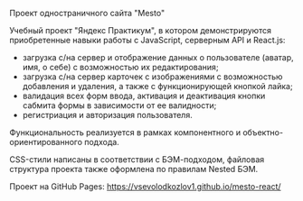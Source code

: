 Проект одностраничного сайта "Mesto"

Учебный проект "Яндекс Практикум", в котором демонстрируются приобретенные навыки работы с JavaScript, серверным API и
React.js:
 - загрузка с/на сервер и отображение данных о пользователе (аватар, имя, о себе) с возможностью их редактирования;
 - загрузка с/на сервер карточек с изображениями с возможностью добавления и удаления, а также
   с функционирующей кнопкой лайка;
 - валидация всех форм ввода, активация и деактивация кнопки сабмита формы в зависимости от ее валидности;
 - регистриация и авторизация пользователя.

Функциональность реализуется в рамках компонентного и объектно-ориентированного подхода.

CSS-стили написаны в соответствии с БЭМ-подходом, файловая структура проекта также оформлена по правилам Nested БЭМ.

Проект на GitHub Pages: https://vsevolodkozlov1.github.io/mesto-react/